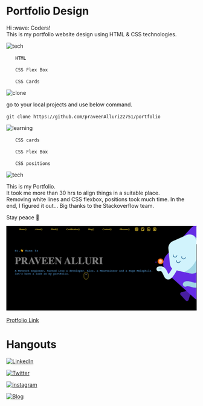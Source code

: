 # Portfolio Design

<p> 
Hi :wave: Coders!
<br> This is my portfolio website design using HTML & CSS technologies.
</p>

![tech](https://img.shields.io/badge/Tech%20Involved-FF8800?style=for-the-badge&logoColor=white)

<ul>

`HTML`

`CSS Flex Box`

`CSS Cards`

</ul>

![clone](https://img.shields.io/badge/How%20to%20Clone%20this%20project-7D4698?style=for-the-badge&logoColor=white)

<p> go to your local projects and use below command.</p>

`git clone https://github.com/praveenAlluri22751/portfolio`

![learning](https://img.shields.io/badge/learning%20curve%20on%20below%20topics%20while%20working%20on%20this%20Project-1997B5?style=for-the-badge&logoColor=white)

<ul>

`CSS cards`

`CSS Flex Box`

`CSS positions`

</ul>

![tech](https://img.shields.io/badge/About%20project-23D90007?style=for-the-badge&logoColor=white)

<p>
This is my Portfolio.
<br>It took me more than 30 hrs to align things in a suitable place.<br>Removing white lines and CSS flexbox, positions took much time. In the end, I figured it out… Big thanks to the Stackoverflow team.
</p>

Stay peace :lotus_position:

![portfolio](./img/bgg.png)

[Protfolio Link](https://ipa-portfolio.netlify.app/)

# Hangouts

[![LinkedIn](https://img.shields.io/badge/linkedin-%230077B5.svg?style=for-the-badge&logo=linkedin&logoColor=white)](https://www.linkedin.com/in/praveen-alluri-b31962117/)

[![Twitter](https://badgen.net/badge/icon/twitter?icon=twitter&label)](https://twitter.com/Ugra1)

[![instagram](https://img.shields.io/badge/Instagram-0A66C2?style=for-the-badge&logo=instagram&logoColor=white)](https://www.instagram.com/ipa22751/)

[![Blog](https://img.shields.io/badge/Blog-FF5722?style=for-the-badge&logo=blogger&logoColor=white)](https://theyellowmultiverse.com/)
